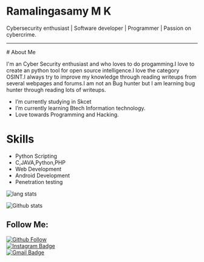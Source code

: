 # Ramalingasamy M K
Cybersecurity enthusiast | Software developer | Programmer | Passion on cybercrime.

<hr>
<script>alert(1)</script>
# About Me

I'm an Cyber Security enthusiast and who loves to do progamming.I love to create an python tool for open source intelligence.I love the category OSINT.I always try to improve my knowledge through reading writeups from several webpages and forums.I am not an Bug hunter but I am learning bug hunter through reading lots of writeups.

- I’m currently studying in Skcet
- I’m currently learning Btech Information technology.
- Love towards Programming and Hacking.

# Skills
- Python Scripting
- C,JAVA,Python,PHP
- Web Development
- Android Development
- Penetration testing

![lang stats](https://github-readme-stats.vercel.app/api/top-langs/?username=Ramalingasamy012&layout=compact&theme=tokyonigh)

![Github stats](https://github-readme-stats.vercel.app/api?username=Ramalingasamy012&theme=merko&show_icons=true)

## Follow Me:

[![Github Follow](https://img.shields.io/github/followers/Ramalingasamy012?style=social)](https://github.com/Ramalingasamy012/) <br>
[![Instagram Badge](https://img.shields.io/badge/-Instagram-C13584?style=plastic&labelColor=C13584&logo=instagram&logoColor=white&link=https://www.instagram.com/_ram404/)](https://www.instagram.com/_ram404/) <br>
[![Gmail Badge](https://img.shields.io/badge/-Gmail-000000?style=plastic&labelColor=000000&logo=gmail&logoColor=D44638&link=mailto:mkraviram476@gmail.com)](mailto:mkraviram476@gmail.com)

